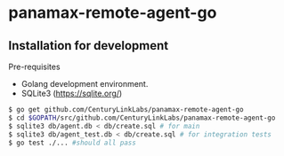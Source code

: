 # panamax-remote-agent-go

## Installation for development

Pre-requisites
* Golang development environment.
* SQLite3 (https://sqlite.org/)

```bash
$ go get github.com/CenturyLinkLabs/panamax-remote-agent-go
$ cd $GOPATH/src/github.com/CenturyLinkLabs/panamax-remote-agent-go
$ sqlite3 db/agent.db < db/create.sql # for main
$ sqlite3 db/agent_test.db < db/create.sql # for integration tests
$ go test ./... #should all pass

```
